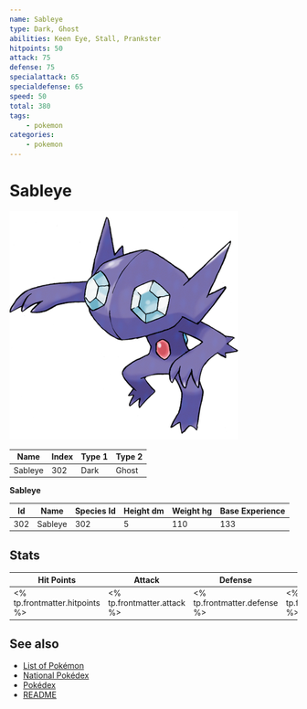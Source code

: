 ```yaml
---
name: Sableye
type: Dark, Ghost
abilities: Keen Eye, Stall, Prankster
hitpoints: 50
attack: 75
defense: 75
specialattack: 65
specialdefense: 65
speed: 50
total: 380
tags:
    - pokemon
categories:
    - pokemon
---
```


# Sableye


![Sableye](images/302.png)

| **Name** | **Index** | **Type 1** | **Type 2** |
|----|----|----|----|
| Sableye | 302 | Dark | Ghost  |

**Sableye** 




| **Id** | **Name** | **Species Id** | **Height dm** | **Weight hg** | **Base Experience** |
|--------|----------|----------------|------------|------------|---------------------|
| 302 | Sableye | 302 | 5 | 110 | 133 |



## Stats

| **Hit Points** | **Attack** | **Defense** | **Special Attack** | **Special Defense** | **Speed** | **Total** |
|----------------|------------|-------------|--------------------|---------------------|-----------|-----------|
| <% tp.frontmatter.hitpoints %> | <% tp.frontmatter.attack %> | <% tp.frontmatter.defense %> | <% tp.frontmatter.specialattack %> | <% tp.frontmatter.specialdefense %> | <% tp.frontmatter.speed %> | <% tp.frontmatter.total %> |

## See also

- [List of Pokémon](../pokemon.md)
- [National Pokédex](../national_pokedex.md)
- [Pokédex](../pokedex.md)
- [README](../README.md)
